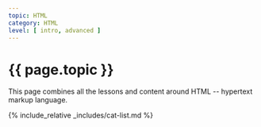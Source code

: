 ```yaml
---
topic: HTML
category: HTML
level: [ intro, advanced ]
---
```


# {{ page.topic }}

This page combines all the lessons and content around HTML -- hypertext markup language.

{% include_relative _includes/cat-list.md %}
